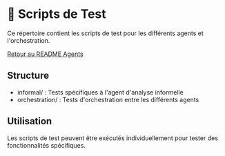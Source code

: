 # 🧪 Scripts de Test

Ce répertoire contient les scripts de test pour les différents agents et l'orchestration.

[Retour au README Agents](../README.md)

## Structure

- informal/ : Tests spécifiques à l'agent d'analyse informelle
- orchestration/ : Tests d'orchestration entre les différents agents

## Utilisation

Les scripts de test peuvent être exécutés individuellement pour tester des fonctionnalités spécifiques.
